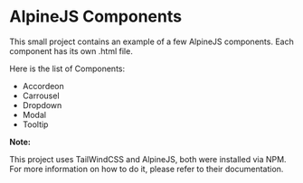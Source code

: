 # AlpineJS Components

This small project contains an example of a few AlpineJS components.
Each component has its own .html file.

Here is the list of Components:

- Accordeon
- Carrousel
- Dropdown
- Modal
- Tooltip

**Note:**

This project uses TailWindCSS and AlpineJS, both were installed via NPM.
For more information on how to do it, please refer to their documentation.

